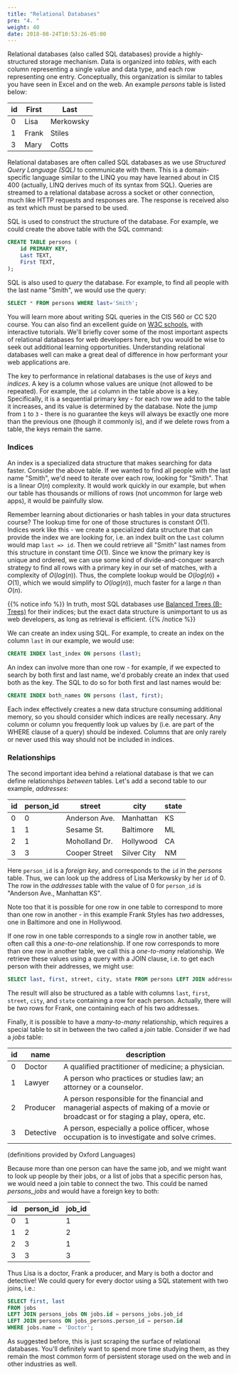```yaml
---
title: "Relational Databases"
pre: "4. "
weight: 40
date: 2018-08-24T10:53:26-05:00
---
```


Relational databases (also called SQL databases) provide a highly-structured storage mechanism.  Data is organized into _tables_, with each column representing a single value and data type, and each row representing one entry.  Conceptually, this organization is similar to tables you have seen in Excel and on the web.  An example _persons_ table is listed below:

<table>
  <thead>
    <tr>
      <th>id</th>
      <th>First</th>
      <th>Last</th>
    </tr>
  </thead>
  <tbody>
    <tr>
      <td>0</td>
      <td>Lisa</td>
      <td>Merkowsky</td>
    </tr>
    <tr>
      <td>1</td>
      <td>Frank</td>
      <td>Stiles</td>
    </tr>
    <tr>
      <td>3</td>
      <td>Mary</td>
      <td>Cotts</td>
    </tr>
  </tbody>
</table>

Relational databases are often called SQL databases as we use _Structured Query Language (SQL)_ to communicate with them.  This is a domain-specific language similar to the LINQ you may have learned about in CIS 400 (actually, LINQ derives much of its syntax from SQL).  Queries are streamed to a relational database across a socket or other connection, much like HTTP requests and responses are.  The response is received also as text which must be parsed to be used.

SQL is used to construct the structure of the database.  For example, we could create the above table with the SQL command:

```sql 
CREATE TABLE persons (
    id PRIMARY KEY,
    Last TEXT,
    First TEXT,
);
```

SQL is also used to _query_ the database.  For example, to find all people with the last name "Smith", we would use the query:

```sql
SELECT * FROM persons WHERE last='Smith';
```

You will learn more about writing SQL queries in the CIS 560 or CC 520 course.  You can also find an excellent guide on [W3C schools](https://www.w3schools.com/sql/), with interactive tutorials.  We'll briefly cover some of the most important aspects of relational databases for web developers here, but you would be wise to seek out additional learning opportunities.  Understanding relational databases well can make a great deal of difference in how performant your web applications are.

The key to performance in relational databases is the use of _keys_ and _indices_.  A key is a column whose values are unique (not allowed to be repeated).  For example, the `id` column in the table above is a key.  Specifically, it is a sequential primary key - for each row we add to the table it increases, and its value is determined by the database.  Note the jump from `1` to `3` - there is no guarantee the keys will always be exactly one more than the previous one (though it commonly is), and if we delete rows from a table, the keys remain the same.  

### Indices
An index is a specialized data structure that makes searching for data faster.  Consider the above table.  If we wanted to find all people with the last name "Smith", we'd need to iterate over each row, looking for "Smith".  That is a linear $O(n)$ complexity.  It would work quickly in our example, but when our table has thousands or millions of rows (not uncommon for large web apps), it would be painfully slow.

Remember learning about dictionaries or hash tables in your data structures course?  The lookup time for one of those structures is constant $O(1)$.  Indices work like this - we create a specialized data structure that can provide the index we are looking for, i.e. an index built on the `Last` column would map `last => id`.  Then we could retrieve all "Smith" last names from this structure in constant time $O(1)$.  Since we know the primary key is unique and ordered, we can use some kind of divide-and-conquer search strategy to find all rows with a primary key in our set of matches, with a complexity of $O(log(n))$.  Thus, the complete lookup would be $O(log(n)) + O(1)$, which we would simplify to $O(log(n))$, much faster for a large $n$ than $O(n)$.  

{{% notice info %}}
In truth, most SQL databases use [Balanced Trees (B-Trees)](https://en.wikipedia.org/wiki/B-tree) for their indices; but the exact data structure is unimportant to us as web developers, as long as retrieval is efficient.
{{% /notice %}}

We can create an index using SQL.  For example, to create an index on the column `last` in our example, we would use:

```sql
CREATE INDEX last_index ON persons (last);
```

An index can involve more than one row - for example, if we expected to search by both first and last name, we'd probably create an index that used both as the key. The SQL to do so for both first and last names would be:

```sql
CREATE INDEX both_names ON persons (last, first);
```

Each index effectively creates a new data structure consuming additional memory, so you should consider which indices are really necessary.  Any column or column you frequently look up values by (i.e. are part of the WHERE clause of a query) should be indexed.  Columns that are only rarely or never used this way should not be included in indices. 

### Relationships
The second important idea behind a relational database is that we can define relationships _between_ tables.  Let's add a second table to our example, _addresses_:

<table>
  <thead>
    <tr>
      <th>id</th>
      <th>person_id</th>
      <th>street</th>
      <th>city</th>
      <th>state</th>
    </tr>
  </thead>
  <tbody>
    <tr>
      <td>0</td>
      <td>0</td>
      <td>Anderson Ave.</td>
      <td>Manhattan</td>
      <td>KS</td>
    </tr>
    <tr>
      <td>1</td>
      <td>1</td>
      <td>Sesame St.</td>
      <td>Baltimore</td>
      <td>ML</td>
    </tr>
    <tr>
      <td>2</td>
      <td>1</td>
      <td>Moholland Dr.</td>
      <td>Hollywood</td>
      <td>CA</td>
    </tr>
    <tr>
      <td>3</td>
      <td>3</td>
      <td>Cooper Street</td>
      <td>Silver City</td>
      <td>NM</td>
    </tr>
  </tbody>
</table>

Here `person_id` is a _foreign key_, and corresponds to the `id` in the _persons_ table.  Thus, we can look up the address of Lisa Merkowsky by her `id` of 0.  The row in the _addresses_ table with the value of 0 for `person_id` is "Anderson Ave., Manhattan KS". 

Note too that it is possible for one row in one table to correspond to more than one row in another - in this example Frank Styles has _two_ addresses, one in Baltimore and one in Hollywood.

If one row in one table corresponds to a single row in another table, we often call this a _one-to-one_ relationship.  If one row corresponds to more than one row in another table, we call this a _one-to-many_ relationship.  We retrieve these values using a query with a JOIN clause, i.e. to get each person with their addresses, we might use:

```sql
SELECT last, first, street, city, state FROM persons LEFT JOIN addresses ON persons.id = addresses.person_id;
```

The result will also be structured as a table with columns `last`, `first`, `street`, `city`, and `state` containing a row for each person.  Actually, there will be _two_ rows for Frank, one containing each of his two addresses.

Finally, it is possible to have a _many-to-many_ relationship, which requires a special table to sit in between the two called a _join_ table.  Consider if we had a _jobs_ table:

<table>
  <thead>
    <tr>
      <th>id</th>
      <th>name</th>
      <th>description</th>
    </tr>
  </thead>
  <tbody>
    <tr>
      <td>0</td>
      <td>Doctor</td>
      <td>A qualified practitioner of medicine; a physician.</td>
    </tr>
    <tr>
      <td>1</td>
      <td>Lawyer</td>
      <td>A person who practices or studies law; an attorney or a counselor.</td>
    </tr>
    <tr>
      <td>2</td>
      <td>Producer</td>
      <td>A person responsible for the financial and managerial aspects of making of a movie or broadcast or for staging a play, opera, etc.</td>
    </tr>
    <tr>
      <td>3</td>
      <td>Detective</td>
      <td>A person, especially a police officer, whose occupation is to investigate and solve crimes.</td>
    </tr>
  </tbody>
</table>
(definitions provided by Oxford Languages)
 
Because more than one person can have the same job, and we might want to look up people by their jobs, or a list of jobs that a specific person has, we would need a join table to connect the two.  This could be named _persons_jobs_ and would have a foreign key to both:

<table>
  <thead>
    <tr>
      <th>id</th>
      <th>person_id</th>
      <th>job_id</th>
    </tr>
  </thead>
  <tbody>
    <tr>
      <td>0</td>
      <td>1</td>
      <td>1</td>
    </tr>
    <tr>
      <td>1</td>
      <td>2</td>
      <td>2</td>
    </tr>
    <tr>
      <td>2</td>
      <td>3</td>
      <td>1</td>
    </tr>
    <tr>
      <td>3</td>
      <td>3</td>
      <td>3</td>
    </tr>
  </tbody>
</table>

Thus Lisa is a doctor, Frank a producer, and Mary is both a doctor and detective!  We could query for every doctor using a SQL statement with two joins, i.e.:

```SQL
SELECT first, last 
FROM jobs 
LEFT JOIN persons_jobs ON jobs.id = persons_jobs.job_id
LEFT JOIN persons ON jobs_persons.person_id = person.id
WHERE jobs.name = 'Doctor';
```

As suggested before, this is just scraping the surface of relational databases.  You'll definitely want to spend more time studying them, as they remain the most common form of persistent storage used on the web and in other industries as well. 
